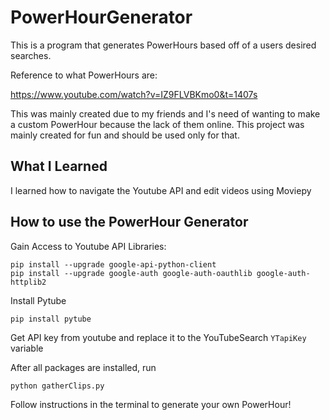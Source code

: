 # PowerHourGenerator

This is a program that generates PowerHours based off of a users desired searches.

Reference to what PowerHours are:

https://www.youtube.com/watch?v=IZ9FLVBKmo0&t=1407s


This was mainly created due to my friends and I's need of wanting to make a custom PowerHour because the lack of them online. This project was mainly created for fun and should be used only for that. 

## What I Learned
I learned how to navigate the Youtube API and edit videos using Moviepy

## How to use the PowerHour Generator

Gain Access to Youtube API Libraries:
```
pip install --upgrade google-api-python-client
pip install --upgrade google-auth google-auth-oauthlib google-auth-httplib2
```

Install Pytube
 
``pip install pytube``

Get API key from youtube and replace it to the YouTubeSearch ``YTapiKey`` variable

After all packages are installed, run 

``python gatherClips.py``

Follow instructions in the terminal to generate your own PowerHour!
